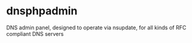 # dnsphpadmin
DNS admin panel, designed to operate via nsupdate, for all kinds of RFC compliant DNS servers

